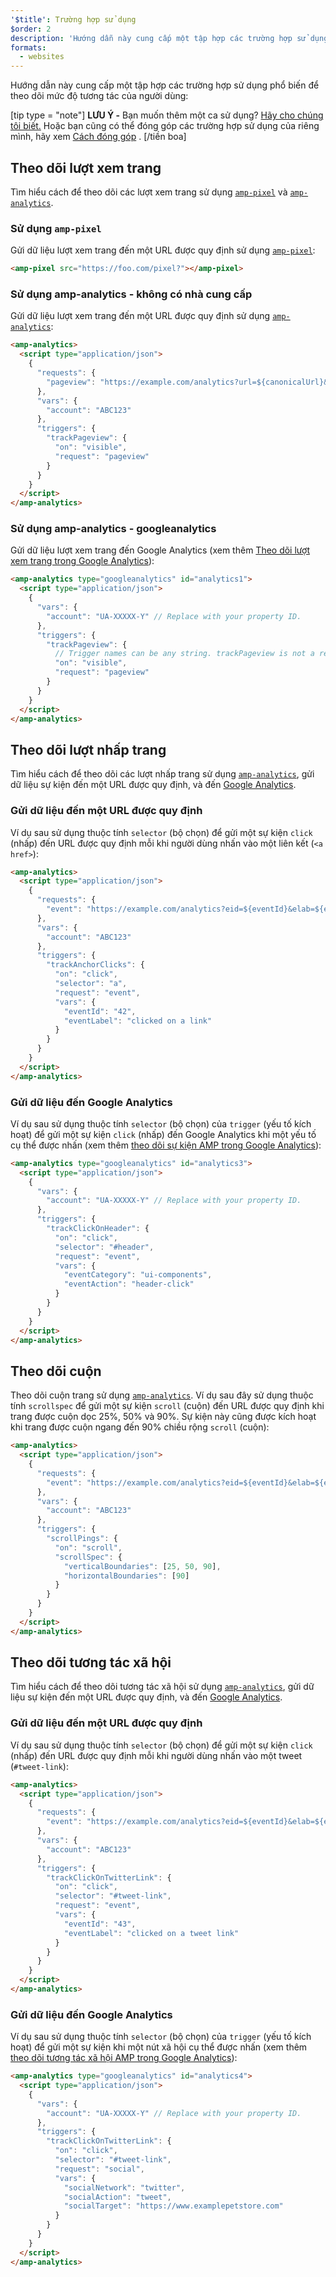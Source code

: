 ```yaml
---
'$title': Trường hợp sử dụng
$order: 2
description: 'Hướng dẫn này cung cấp một tập hợp các trường hợp sử dụng phổ biến để theo dõi mức độ tương tác của người dùng: LƯU Ý - Bạn muốn thêm một trường hợp sử dụng? Hãy cho chúng tôi biết.'
formats:
  - websites
---
```


Hướng dẫn này cung cấp một tập hợp các trường hợp sử dụng phổ biến để theo dõi mức độ tương tác của người dùng:

[tip type = "note"] **LƯU Ý -** Bạn muốn thêm một ca sử dụng? [Hãy cho chúng tôi biết.](https://github.com/ampproject/docs/issues/new) Hoặc bạn cũng có thể đóng góp các trường hợp sử dụng của riêng mình, hãy xem [Cách đóng góp](../../../../documentation/guides-and-tutorials/contribute/index.md) . [/tiền boa]

## Theo dõi lượt xem trang

Tìm hiểu cách để theo dõi các lượt xem trang sử dụng [`amp-pixel`](../../../../documentation/components/reference/amp-pixel.md) và [`amp-analytics`](../../../../documentation/components/reference/amp-analytics.md).

### Sử dụng `amp-pixel`

Gửi dữ liệu lượt xem trang đến một URL được quy định sử dụng [`amp-pixel`](../../../../documentation/components/reference/amp-pixel.md):

```html
<amp-pixel src="https://foo.com/pixel?"></amp-pixel>
```

### Sử dụng amp-analytics - không có nhà cung cấp

Gửi dữ liệu lượt xem trang đến một URL được quy định sử dụng [`amp-analytics`](../../../../documentation/components/reference/amp-analytics.md):

```html
<amp-analytics>
  <script type="application/json">
    {
      "requests": {
        "pageview": "https://example.com/analytics?url=${canonicalUrl}&title=${title}&acct=${account}"
      },
      "vars": {
        "account": "ABC123"
      },
      "triggers": {
        "trackPageview": {
          "on": "visible",
          "request": "pageview"
        }
      }
    }
  </script>
</amp-analytics>
```

### Sử dụng amp-analytics - googleanalytics

Gửi dữ liệu lượt xem trang đến Google Analytics (xem thêm [Theo dõi lượt xem trang trong Google Analytics](https://developers.google.com/analytics/devguides/collection/amp-analytics/#page_tracking)):

```html
<amp-analytics type="googleanalytics" id="analytics1">
  <script type="application/json">
    {
      "vars": {
        "account": "UA-XXXXX-Y" // Replace with your property ID.
      },
      "triggers": {
        "trackPageview": {
          // Trigger names can be any string. trackPageview is not a required name.
          "on": "visible",
          "request": "pageview"
        }
      }
    }
  </script>
</amp-analytics>
```

## Theo dõi lượt nhấp trang <a name="tracking-page-clicks"></a>

Tìm hiểu cách để theo dõi các lượt nhấp trang sử dụng [`amp-analytics`](../../../../documentation/components/reference/amp-analytics.md), gửi dữ liệu sự kiện đến một URL được quy định, và đến [Google Analytics](https://developers.google.com/analytics/devguides/collection/amp-analytics/).

### Gửi dữ liệu đến một URL được quy định

Ví dụ sau sử dụng thuộc tính `selector` (bộ chọn) để gửi một sự kiện `click` (nhấp) đến URL được quy định mỗi khi người dùng nhấn vào một liên kết (`<a href>`):

```html
<amp-analytics>
  <script type="application/json">
    {
      "requests": {
        "event": "https://example.com/analytics?eid=${eventId}&elab=${eventLabel}&acct=${account}"
      },
      "vars": {
        "account": "ABC123"
      },
      "triggers": {
        "trackAnchorClicks": {
          "on": "click",
          "selector": "a",
          "request": "event",
          "vars": {
            "eventId": "42",
            "eventLabel": "clicked on a link"
          }
        }
      }
    }
  </script>
</amp-analytics>
```

### Gửi dữ liệu đến Google Analytics

Ví dụ sau sử dụng thuộc tính `selector` (bộ chọn) của `trigger` (yếu tố kích hoạt) để gửi một sự kiện `click` (nhấp) đến Google Analytics khi một yếu tố cụ thể được nhấn (xem thêm [theo dõi sự kiện AMP trong Google Analytics](https://developers.google.com/analytics/devguides/collection/amp-analytics/#event_tracking)):

```html
<amp-analytics type="googleanalytics" id="analytics3">
  <script type="application/json">
    {
      "vars": {
        "account": "UA-XXXXX-Y" // Replace with your property ID.
      },
      "triggers": {
        "trackClickOnHeader": {
          "on": "click",
          "selector": "#header",
          "request": "event",
          "vars": {
            "eventCategory": "ui-components",
            "eventAction": "header-click"
          }
        }
      }
    }
  </script>
</amp-analytics>
```

## Theo dõi cuộn <a name="tracking-scrolling"></a>

Theo dõi cuộn trang sử dụng [`amp-analytics`](../../../../documentation/components/reference/amp-analytics.md). Ví dụ sau đây sử dụng thuộc tính `scrollspec` để gửi một sự kiện `scroll` (cuộn) đến URL được quy định khi trang được cuộn dọc 25%, 50% và 90%. Sự kiện này cũng được kích hoạt khi trang được cuộn ngang đến 90% chiều rộng `scroll` (cuộn):

```html
<amp-analytics>
  <script type="application/json">
    {
      "requests": {
        "event": "https://example.com/analytics?eid=${eventId}&elab=${eventLabel}&acct=${account}"
      },
      "vars": {
        "account": "ABC123"
      },
      "triggers": {
        "scrollPings": {
          "on": "scroll",
          "scrollSpec": {
            "verticalBoundaries": [25, 50, 90],
            "horizontalBoundaries": [90]
          }
        }
      }
    }
  </script>
</amp-analytics>
```

## Theo dõi tương tác xã hội <a name="tracking-social-interactions"></a>

Tìm hiểu cách để theo dõi tương tác xã hội sử dụng [`amp-analytics`](../../../../documentation/components/reference/amp-analytics.md), gửi dữ liệu sự kiện đến một URL được quy định, và đến [Google Analytics](https://developers.google.com/analytics/devguides/collection/amp-analytics/).

### Gửi dữ liệu đến một URL được quy định

Ví dụ sau sử dụng thuộc tính `selector` (bộ chọn) để gửi một sự kiện `click` (nhấp) đến URL được quy định mỗi khi người dùng nhấn vào một tweet (`#tweet-link`):

```html
<amp-analytics>
  <script type="application/json">
    {
      "requests": {
        "event": "https://example.com/analytics?eid=${eventId}&elab=${eventLabel}&acct=${account}"
      },
      "vars": {
        "account": "ABC123"
      },
      "triggers": {
        "trackClickOnTwitterLink": {
          "on": "click",
          "selector": "#tweet-link",
          "request": "event",
          "vars": {
            "eventId": "43",
            "eventLabel": "clicked on a tweet link"
          }
        }
      }
    }
  </script>
</amp-analytics>
```

### Gửi dữ liệu đến Google Analytics

Ví dụ sau sử dụng thuộc tính `selector` (bộ chọn) của `trigger` (yếu tố kích hoạt) để gửi một sự kiện khi một nút xã hội cụ thể được nhấn (xem thêm [theo dõi tương tác xã hội AMP trong Google Analytics](https://developers.google.com/analytics/devguides/collection/amp-analytics/#social_interactions)):

```html
<amp-analytics type="googleanalytics" id="analytics4">
  <script type="application/json">
    {
      "vars": {
        "account": "UA-XXXXX-Y" // Replace with your property ID.
      },
      "triggers": {
        "trackClickOnTwitterLink": {
          "on": "click",
          "selector": "#tweet-link",
          "request": "social",
          "vars": {
            "socialNetwork": "twitter",
            "socialAction": "tweet",
            "socialTarget": "https://www.examplepetstore.com"
          }
        }
      }
    }
  </script>
</amp-analytics>
```
